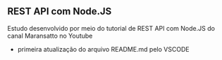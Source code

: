 REST API com Node.JS
---------------------------

Estudo desenvolvido por meio do tutorial de REST API com Node.JS do canal Maransatto no Youtube
- primeira atualização do arquivo README.md pelo VSCODE